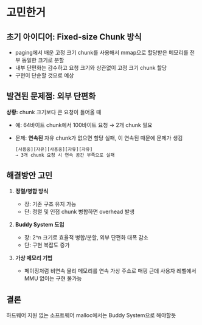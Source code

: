 # 고민한거

## 초기 아이디어: Fixed-size Chunk 방식
- paging에서 배운 고정 크기 chunk를 사용해서 mmap으로 할당받은 메모리를 전부 동일한 크기로 분할
- 내부 단편화는 감수하고 요청 크기와 상관없이 고정 크기 chunk 할당
- 구현이 단순할 것으로 예상

## 발견된 문제점: 외부 단편화
**상황:** chunk 크기보다 큰 요청이 들어올 때
- 예: 64바이트 chunk에서 100바이트 요청 → 2개 chunk 필요
- 문제: **연속된** 자유 chunk가 없으면 할당 실패, 이 연속된 때문에 문제가 생김

  ```bash
  [사용중][자유][사용중][자유][자유] 
  → 3개 chunk 요청 시 연속 공간 부족으로 실패
  ```

## 해결방안 고민
1. **정렬/병합 방식**
   - 장: 기존 구조 유지 가능
   - 단: 정렬 및 인접 chunk 병합하면 overhead 발생
   
2. **Buddy System 도입**
   - 장: 2^n 크기로 효율적 병합/분할, 외부 단편화 대폭 감소
   - 단: 구현 복잡도 증가
   
3. **가상 메모리 기법**
   - 페이징처럼 비연속 물리 메모리를 연속 가상 주소로 매핑 근데 사용자 레벨에서 MMU 없이는 구현 불가능

## 결론
하드웨어 지원 없는 소프트웨어 malloc에서는 Buddy System으로 해야할듯
